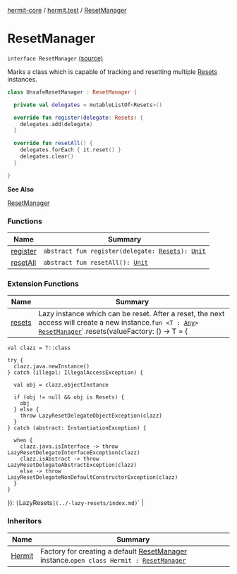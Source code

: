 [hermit-core](../../index.md) / [hermit.test](../index.md) / [ResetManager](./index.md)

# ResetManager

`interface ResetManager` [(source)](https://github.com/RBusarow/AutoReset/tree/master/hermit-core/src/main/kotlin/hermit/test/ResetManager.kt#L24)

Marks a class which is capable of tracking and resetting multiple [Resets](../-resets/index.md) instances.

``` kotlin
class UnsafeResetManager : ResetManager {

  private val delegates = mutableListOf<Resets>()

  override fun register(delegate: Resets) {
    delegates.add(delegate)
  }

  override fun resetAll() {
    delegates.forEach { it.reset() }
    delegates.clear()
  }

}
```

**See Also**

[ResetManager](./index.md)

### Functions

| Name | Summary |
|---|---|
| [register](register.md) | `abstract fun register(delegate: `[`Resets`](../-resets/index.md)`): `[`Unit`](https://kotlinlang.org/api/latest/jvm/stdlib/kotlin/-unit/index.html) |
| [resetAll](reset-all.md) | `abstract fun resetAll(): `[`Unit`](https://kotlinlang.org/api/latest/jvm/stdlib/kotlin/-unit/index.html) |

### Extension Functions

| Name | Summary |
|---|---|
| [resets](../resets.md) | Lazy instance which can be reset.  After a reset, the next access will create a new instance.`fun <T : `[`Any`](https://kotlinlang.org/api/latest/jvm/stdlib/kotlin/-any/index.html)`> `[`ResetManager`](./index.md)`.resets(valueFactory: () -> T = {
    val clazz = T::class

    try {
      clazz.java.newInstance()
    } catch (illegal: IllegalAccessException) {

      val obj = clazz.objectInstance

      if (obj != null && obj is Resets) {
        obj
      } else {
        throw LazyResetDelegateObjectException(clazz)
      }
    } catch (abstract: InstantiationException) {

      when {
        clazz.java.isInterface -> throw LazyResetDelegateInterfaceException(clazz)
        clazz.isAbstract -> throw LazyResetDelegateAbstractException(clazz)
        else -> throw LazyResetDelegateNonDefaultConstructorException(clazz)
      }
    }

  }): `[`LazyResets`](../-lazy-resets/index.md)`<T>` |

### Inheritors

| Name | Summary |
|---|---|
| [Hermit](../-hermit/index.md) | Factory for creating a default [ResetManager](./index.md) instance.`open class Hermit : `[`ResetManager`](./index.md) |
